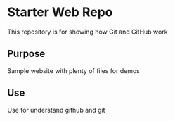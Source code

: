 # Starter Web Repo

This repository is for showing how Git and GitHub work

## Purpose

Sample website with plenty of files for demos

## Use

Use for understand github and git
